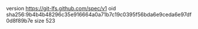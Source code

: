 version https://git-lfs.github.com/spec/v1
oid sha256:9b4b4b48296c35e916664a0a71b7c19c0395f56bda6e9ceda6e97df0d8f89b7e
size 523
